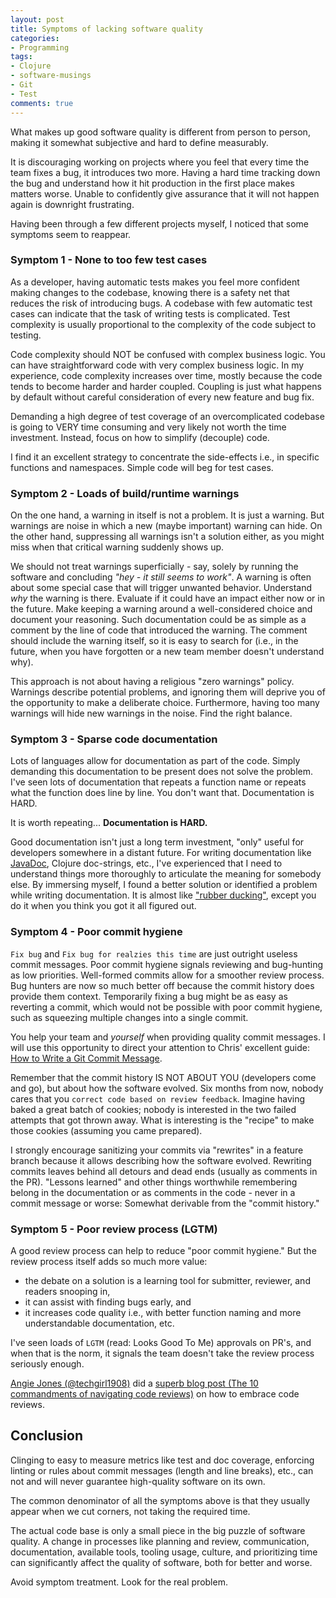 ```yaml
---
layout: post
title: Symptoms of lacking software quality
categories:
- Programming
tags:
- Clojure
- software-musings
- Git
- Test
comments: true
---
```


What makes up good software quality is different from person to person, making
it somewhat subjective and hard to define measurably.

It is discouraging working on projects where you feel that every time the team
fixes a bug, it introduces two more. Having a hard time tracking down the bug
and understand how it hit production in the first place makes matters worse.
Unable to confidently give assurance that it will not happen again is downright
frustrating.

Having been through a few different projects myself, I noticed that some
symptoms seem to reappear.


### Symptom 1 - None to too few test cases

As a developer, having automatic tests makes you feel more confident making changes
to the codebase, knowing there is a safety net that reduces the risk of
introducing bugs. A codebase with few automatic test cases can indicate that the
task of writing tests is complicated. Test complexity is usually proportional to
the complexity of the code subject to testing.

Code complexity should NOT be confused with complex business logic. You can have
straightforward code with very complex business logic. In my experience, code
complexity increases over time, mostly because the code tends to become harder
and harder coupled. Coupling is just what happens by default without careful
consideration of every new feature and bug fix.

Demanding a high degree of test coverage of an overcomplicated codebase is going
to VERY time consuming and very likely not worth the time investment. Instead,
focus on how to simplify (decouple) code.

I find it an excellent strategy to concentrate the side-effects i.e., in specific
functions and namespaces. Simple code will beg for test cases.


### Symptom 2 - Loads of build/runtime warnings

On the one hand, a warning in itself is not a problem. It is just a warning. But
warnings are noise in which a new (maybe important) warning can hide. On the
other hand, suppressing all warnings isn't a solution either, as you might miss
when that critical warning suddenly shows up.

We should not treat warnings superficially - say, solely by running the software
and concluding *"hey - it still seems to work"*. A warning is often about some
special case that will trigger unwanted behavior. Understand *why* the warning
is there. Evaluate if it could have an impact either now or in the future. Make
keeping a warning around a well-considered choice and document your reasoning.
Such documentation could be as simple as a comment by the line of code that
introduced the warning. The comment should include the warning itself, so it is
easy to search for (i.e., in the future, when you have forgotten or a new team
member doesn't understand why).

This approach is not about having a religious "zero warnings" policy. Warnings
describe potential problems, and ignoring them will deprive you of the
opportunity to make a deliberate choice. Furthermore, having too many warnings
will hide new warnings in the noise. Find the right balance.


### Symptom 3 - Sparse code documentation

Lots of languages allow for documentation as part of the code. Simply demanding
this documentation to be present does not solve the problem. I've seen lots of
documentation that repeats a function name or repeats what the function does
line by line. You don't want that. Documentation is HARD.

It is worth repeating... **Documentation is HARD.**

Good documentation isn't just a long term investment, "only" useful for
developers somewhere in a distant future. For writing documentation like
[JavaDoc][1], Clojure doc-strings, etc., I've experienced that I need to
understand things more thoroughly to articulate the meaning for somebody else.
By immersing myself, I found a better solution or identified a problem while
writing documentation. It is almost like ["rubber ducking"][2], except you do it
when you think you got it all figured out.

[1]: https://en.wikipedia.org/wiki/Javadoc
[2]: https://en.wikipedia.org/wiki/Rubber_duck_debugging


### Symptom 4 - Poor commit hygiene

`Fix bug` and `Fix bug for realzies this time` are just outright useless commit
messages. Poor commit hygiene signals reviewing and bug-hunting as low
priorities. Well-formed commits allow for a smoother review process. Bug hunters
are now so much better off because the commit history does provide them context.
Temporarily fixing a bug might be as easy as reverting a commit, which would not
be possible with poor commit hygiene, such as squeezing multiple changes into a
single commit.

You help your team and *yourself* when providing quality commit messages. I will
use this opportunity to direct your attention to Chris' excellent guide: [How to
Write a Git Commit Message][3].

Remember that the commit history IS NOT ABOUT YOU (developers come and go), but
about how the software evolved. Six months from now, nobody cares that you
`correct code based on review feedback`. Imagine having baked a great batch of
cookies; nobody is interested in the two failed attempts that got thrown away.
What is interesting is the "recipe" to make those cookies (assuming you came
prepared).

I strongly encourage sanitizing your commits via "rewrites" in a feature branch
because it allows describing how the software evolved. Rewriting commits leaves
behind all detours and dead ends (usually as comments in the PR). "Lessons
learned" and other things worthwhile remembering belong in the documentation or
as comments in the code - never in a commit message or worse: Somewhat derivable
from the "commit history."

[3]: https://chris.beams.io/posts/git-commit/


### Symptom 5 - Poor review process (LGTM)

A good review process can help to reduce "poor commit hygiene." But the review
process itself adds so much more value:

* the debate on a solution is a learning tool for submitter, reviewer, and
  readers snooping in,
* it can assist with finding bugs early, and
* it increases code quality i.e., with better function naming and more
  understandable documentation, etc.

I've seen loads of `LGTM` (read: Looks Good To Me) approvals on PR's, and when
that is the norm, it signals the team doesn't take the review process seriously
enough.

[Angie Jones (@techgirl1908)][4] did a [superb blog post (The 10 commandments of
navigating code reviews)][5] on how to embrace code reviews.

[4]: https://twitter.com/techgirl1908
[5]: https://angiejones.tech/ten-commandments-code-reviews/


## Conclusion

Clinging to easy to measure metrics like test and doc coverage, enforcing
linting or rules about commit messages (length and line breaks), etc., can not
and will never guarantee high-quality software on its own.

The common denominator of all the symptoms above is that they usually appear
when we cut corners, not taking the required time.

The actual code base is only a small piece in the big puzzle of software
quality. A change in processes like planning and review, communication,
documentation, available tools, tooling usage, culture, and prioritizing time
can significantly affect the quality of software, both for better and worse.

Avoid symptom treatment. Look for the real problem.
